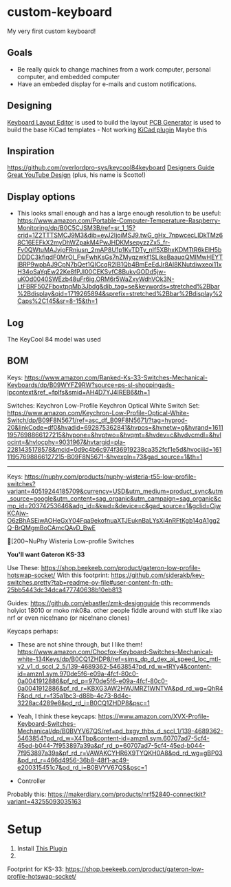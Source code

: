 # custom-keyboard
My very first custom keyboard!

## Goals
* Be really quick to change machines from a work computer, personal computer, and embedded computer
* Have an embeded display for e-mails and custom notifications.

## Designing
[Keyboard Layout Editor](http://www.keyboard-layout-editor.com/) is used to build the layout
[PCB Generator](https://builder.mrkeebs.com/) is used to build the base KiCad templates - Not working
[KiCad plugin](https://github.com/adamws/kicad-kbplacer) Maybe this

## Inspiration
https://github.com/overlordpro-sys/keycool84keyboard
[Designers Guide](https://wiki.ai03.com/books/pcb-design/chapter/pcb-designer-guide)
[Great YouTube Design](https://www.youtube.com/watch?v=8WXpGTIbxlQ) (plus, his name is Scotto!)

## Display options
* This looks small enough and has a large enough resolution to be useful:  https://www.amazon.com/Portable-Computer-Temperature-Raspberry-Monitoring/dp/B0C5CJSM3B/ref=sr_1_15?crid=1Z2TTTSMCJ9M3&dib=eyJ2IjoiMSJ9.twG_gHx_7npwcecLIDkTMz68C16EEFkX2myDhWZpakM4PwJHDKMsepyzzZx5_fr-Fv0QWtuMAJvjoFRniusn_2mAP8U1p1KvTDTy_nIf5XBhxKDMTtR6kEIH5bDDDC3kfiqdF0MrOl_FwFwhKsGs7nZMyqzwkf1SLikeBaauqQMlMwHEYTlBRP9wpbAJ9CpN7bQet1QICcqR2IB1Qb4BmEeEdJr8Al8KNutdiwxeoi11xH34oSaYqEw22Ke8fPJI00CEKSvfC8BukvGODd5jw-uKOd0040SWEzb48uFr6ig.ORM6r5WaZxyWdhVOk3N-LtFBRF50ZFboxtpqMb3Jbdg&dib_tag=se&keywords=stretched%2Bbar%2Bdisplay&qid=1719265894&sprefix=stretched%2Bbar%2Bdisplay%2Caps%2C145&sr=8-15&th=1


## Log
The KeyCool 84 model was used

## BOM
Keys:  https://www.amazon.com/Ranked-Ks-33-Switches-Mechanical-Keyboards/dp/B09WYFZ9RW?source=ps-sl-shoppingads-lpcontext&ref_=fplfs&smid=AH4D7YJ4IREB6&th=1

Switches:  Keychron Low-Profile Keychron Optical White Switch Set:  https://www.amazon.com/Keychron-Low-Profile-Optical-White-Switch/dp/B09F8N5671/ref=asc_df_B09F8N5671/?tag=hyprod-20&linkCode=df0&hvadid=692875362841&hvpos=&hvnetw=g&hvrand=16111957698866127215&hvpone=&hvptwo=&hvqmt=&hvdev=c&hvdvcmdl=&hvlocint=&hvlocphy=9031967&hvtargid=pla-2281435178578&mcid=0d9c4b6c974f36919238ca352fcf1e5d&hvocijid=16111957698866127215-B09F8N5671-&hvexpln=73&gad_source=1&th=1

---
Keys:  https://nuphy.com/products/nuphy-wisteria-t55-low-profile-switches?variant=40519244185709&currency=USD&utm_medium=product_sync&utm_source=google&utm_content=sag_organic&utm_campaign=sag_organic&cmp_id=20374253646&adg_id=&kwd=&device=c&gad_source=1&gclid=CjwKCAjw-O6zBhASEiwAOHeGxY04Fqa9ekofnuaXTJEuknBaLYsXi4nRFtKgb14qA1gg2Q-BrQMgmBoCAmcQAvD_BwE

[200~NuPhy Wisteria Low-profile Switches

**You'll want Gateron KS-33**


Use These:  https://shop.beekeeb.com/product/gateron-low-profile-hotswap-socket/
With this footprint:  https://github.com/siderakb/key-switches.pretty?tab=readme-ov-file#user-content-fn-pth-25bb5443dc34dca477740638b10eb813


Guides:
https://github.com/ebastler/zmk-designguide
this recommends holyiot 18010 or moko mk08a. other people fiddle around with stuff like xiao nrf or even nice!nano (or nice!nano clones)

Keycaps perhaps:
- These are not shine through, but I like them!  https://www.amazon.com/Chocfox-Keyboard-Switches-Mechanical-white-134Keys/dp/B0CQ1ZHDP8/ref=sims_dp_d_dex_ai_speed_loc_mtl-v2_v1_d_sccl_2_5/139-4689362-5463854?pd_rd_w=tRYy4&content-id=amzn1.sym.970de5f6-e09a-4fcf-80c0-0a0041912886&pf_rd_p=970de5f6-e09a-4fcf-80c0-0a0041912886&pf_rd_r=KBXG3AW2HWJMRZ1WNTVA&pd_rd_wg=QhR4F&pd_rd_r=f35a1bc3-d88b-4c73-8d4c-3228ac4289e8&pd_rd_i=B0CQ1ZHDP8&psc=1

- Yeah, I think these keycaps:  https://www.amazon.com/XVX-Profile-Keyboard-Switches-Mechanical/dp/B0BVYV67QS/ref=pd_bxgy_thbs_d_sccl_1/139-4689362-5463854?pd_rd_w=X4Tbp&content-id=amzn1.sym.60707ad7-5cf4-45ed-b044-7f953897a39a&pf_rd_p=60707ad7-5cf4-45ed-b044-7f953897a39a&pf_rd_r=VAWAKCYHR6X9TYQKH0A8&pd_rd_wg=gBP03&pd_rd_r=466d4956-36b8-48f1-ac49-e200315451c7&pd_rd_i=B0BVYV67QS&psc=1


 - Controller

Probably this:  https://makerdiary.com/products/nrf52840-connectkit?variant=43255093035163



# Setup
1. Install [This Plugin](https://github.com/ebastler/marbastlib)
2. 

Footprint for KS-33:  https://shop.beekeeb.com/product/gateron-low-profile-hotswap-socket/
